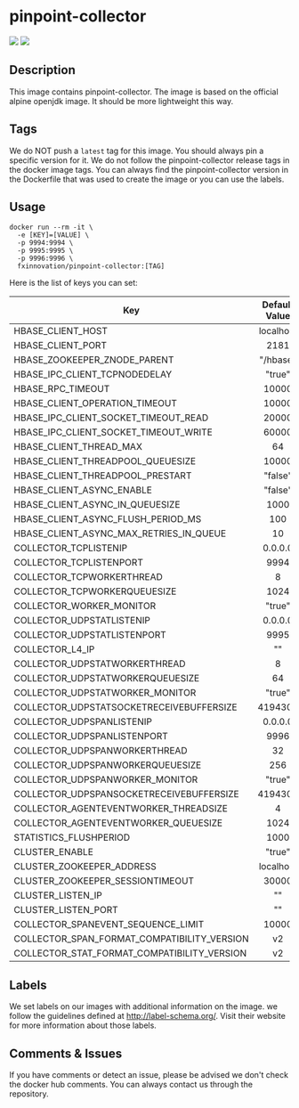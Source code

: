 # pinpoint-collector 
[![](https://images.microbadger.com/badges/version/fxinnovation/pinpoint-collector.svg)](https://microbadger.com/images/fxinnovation/pinpoint-collector "Get your own version badge on microbadger.com") [![](https://images.microbadger.com/badges/image/fxinnovation/pinpoint-collector.svg)](https://microbadger.com/images/fxinnovation/pinpoint-collector "Get your own image badge on microbadger.com")
## Description
This image contains pinpoint-collector. The image is based on the official alpine openjdk image. It should be more lightweight this way.

## Tags
We do NOT push a `latest` tag for this image. You should always pin a specific version for it.
We do not follow the pinpoint-collector release tags in the docker image tags. You can always find the pinpoint-collector version in the Dockerfile that was used to create the image or you can use the labels.

## Usage
```
docker run --rm -it \
  -e [KEY]=[VALUE] \
  -p 9994:9994 \
  -p 9995:9995 \
  -p 9996:9996 \
  fxinnovation/pinpoint-collector:[TAG]
```
Here is the list of keys you can set:

| Key | Default Value |
|-----|:-------------:|
| HBASE_CLIENT_HOST | localhost |
| HBASE_CLIENT_PORT | 2181 |
| HBASE_ZOOKEEPER_ZNODE_PARENT | "/hbase" |
| HBASE_IPC_CLIENT_TCPNODEDELAY | "true" |
| HBASE_RPC_TIMEOUT | 10000 |
| HBASE_CLIENT_OPERATION_TIMEOUT | 10000 |
| HBASE_IPC_CLIENT_SOCKET_TIMEOUT_READ | 20000 |
| HBASE_IPC_CLIENT_SOCKET_TIMEOUT_WRITE | 60000 |
| HBASE_CLIENT_THREAD_MAX | 64 |
| HBASE_CLIENT_THREADPOOL_QUEUESIZE | 10000 |
| HBASE_CLIENT_THREADPOOL_PRESTART | "false" |
| HBASE_CLIENT_ASYNC_ENABLE | "false" |
| HBASE_CLIENT_ASYNC_IN_QUEUESIZE | 1000 |
| HBASE_CLIENT_ASYNC_FLUSH_PERIOD_MS | 100 |
| HBASE_CLIENT_ASYNC_MAX_RETRIES_IN_QUEUE | 10 |
| COLLECTOR_TCPLISTENIP | 0.0.0.0 |
| COLLECTOR_TCPLISTENPORT | 9994 |
| COLLECTOR_TCPWORKERTHREAD | 8 |
| COLLECTOR_TCPWORKERQUEUESIZE | 1024 |
| COLLECTOR_WORKER_MONITOR | "true" |
| COLLECTOR_UDPSTATLISTENIP | 0.0.0.0 |
| COLLECTOR_UDPSTATLISTENPORT | 9995 |
| COLLECTOR_L4_IP | "" |
| COLLECTOR_UDPSTATWORKERTHREAD | 8 |
| COLLECTOR_UDPSTATWORKERQUEUESIZE | 64 |
| COLLECTOR_UDPSTATWORKER_MONITOR | "true" |
| COLLECTOR_UDPSTATSOCKETRECEIVEBUFFERSIZE | 4194304 |
| COLLECTOR_UDPSPANLISTENIP | 0.0.0.0 |
| COLLECTOR_UDPSPANLISTENPORT | 9996 |
| COLLECTOR_UDPSPANWORKERTHREAD | 32 |
| COLLECTOR_UDPSPANWORKERQUEUESIZE | 256 |
| COLLECTOR_UDPSPANWORKER_MONITOR | "true" |
| COLLECTOR_UDPSPANSOCKETRECEIVEBUFFERSIZE | 4194304 |
| COLLECTOR_AGENTEVENTWORKER_THREADSIZE | 4 |
| COLLECTOR_AGENTEVENTWORKER_QUEUESIZE | 1024 |
| STATISTICS_FLUSHPERIOD | 1000 |
| CLUSTER_ENABLE | "true" |
| CLUSTER_ZOOKEEPER_ADDRESS | localhost |
| CLUSTER_ZOOKEEPER_SESSIONTIMEOUT | 30000 |
| CLUSTER_LISTEN_IP | "" |
| CLUSTER_LISTEN_PORT | "" |
| COLLECTOR_SPANEVENT_SEQUENCE_LIMIT | 10000 |
| COLLECTOR_SPAN_FORMAT_COMPATIBILITY_VERSION | v2 |
| COLLECTOR_STAT_FORMAT_COMPATIBILITY_VERSION | v2 |

## Labels
We set labels on our images with additional information on the image. we follow the guidelines defined at http://label-schema.org/. Visit their website for more information about those labels.

## Comments & Issues
If you have comments or detect an issue, please be advised we don't check the docker hub comments. You can always contact us through the repository.
